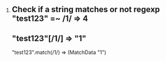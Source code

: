1. Check if a string matches or not regexp
     "test123" =~ /1/
      => 4
     --------------------------
     "test123"[/1/]
      => "1"
     --------------------------
      "test123".match(/1/)
      => (MatchData "1")
      
 
